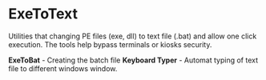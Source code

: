 # ExeToText

Utilities that changing PE files (exe, dll) to text file (.bat) and allow one click execution.
The tools help bypass terminals or kiosks security.

<b>ExeToBat</b> - Creating the batch file
<b>Keyboard Typer</b> - Automat typing of text file to different windows window.


